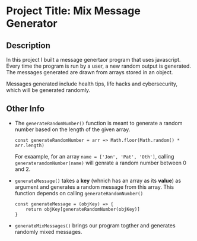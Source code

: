 # Project Title: Mix Message Generator

## Description
In this project I built  a message genertaor program that uses javascript. Every time the program is run by a user, a new random output is generated.
The messages generated are drawn from arrays stored in an object.

Messages generated include health tips, life hacks and cybersecurity, which will be generated randomly.

## Other Info
+ The `generateRandomNumber()` function is meant to generate a random number based on the length of the given array.

    ```
    const generateRandomNumber = arr => Math.floor(Math.random() * arr.length) 
    ```
    For exaample, for an array `name = ['Jon', 'Pat', 'Oth']`, calling `generaterandomNumber(name)` will genrate a random number between 0 and 2.


+ `generateMessage()` takes a **key** (whnich has an array as its **value**) as argument and generates a random message from this array. This function depends on calling `generateRandomNumber()`
    ```
    const generateMessage = (objKey) => {
        return objKey[generateRandomNumber(objKey)]
    }
    ```
+ `generateMixMessages()` brings our program togther and generates randomly mixed messages.
